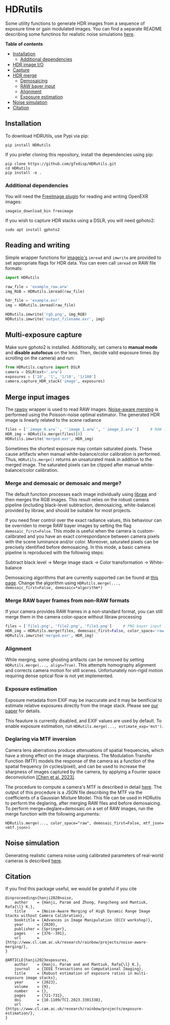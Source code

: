 # HDRutils

Some utility functions to generate HDR images from a sequence of exposure time or gain modulated images. You can find a separate README describing some functinos for realistic noise simulations [here](HDRutils/noise_modeling).

**Table of contents**
- [Installation](#installation)
    - [Additional dependencies](#additional-dependencies)
- [HDR image I/O](#reading-and-writing)
- [Capture](#multi-exposure-capture)
- [HDR merge](#merge-input-images)
    - [Demosaicing](#merge-and-demosaic-or-demosaic-and-merge)
    - [RAW bayer input](#merge-raw-bayer-frames-from-non-raw-formats)
    - [Alignment](#alignment)
    - [Exposure estimation](#exposure-estimation)
- [Noise simulation](#noise-simulation)
- [Citation](#citation)

## Installation
To download HDRUtils, use Pypi via pip:

    pip install HDRutils

If you prefer cloning this repository, install the dependencies using pip:
    
    pip clone https://github.com/gfxdisp/HDRutils.git
    cd HDRutils
    pip install -e .

### Additional dependencies
You will need the [FreeImage plugin](https://imageio.readthedocs.io/en/stable/_autosummary/imageio.plugins.freeimage.html) for reading and writing OpenEXR images:

    imageio_download_bin freeimage

If you wish to capture HDR stacks using a DSLR, you will need gphoto2:

    sudo apt install gphoto2


## Reading and writing
Simple wrapper functions for [imageio's](https://imageio.github.io/) `imread` and `imwrite` are provided to set appropriate flags for HDR data. You can even call `imread` on RAW file formats:

```python
import HDRutils

raw_file = 'example_raw.arw'
img_RGB = HDRutils.imread(raw_file)

hdr_file = 'example.exr'
img = HDRutils.imread(raw_file)

HDRutils.imwrite('rgb.png', img_RGB)
HDRutils.imwrite('output_filename.exr', img)
```

## Multi-exposure capture
Make sure gphoto2 is installed. Additionally, set camera to **manual mode** and **disable autofocus** on the lens. Then, decide valid exposure times (by scrolling on the camera) and run:

```python
from HDRutils.capture import DSLR
camera = DSLR(ext='.arw')
exposures = ['10', '1', '1/10', '1/100']
camera.capture_HDR_stack('image', exposures)
```

## Merge input images
The [rawpy](https://github.com/letmaik/rawpy) wrapper is used to read RAW images. [Noise-aware merging](https://www.cl.cam.ac.uk/research/rainbow/projects/noise-aware-merging/) is performed using the Poisson-noise optimal estimator. The generated HDR image is linearly related to the scene radiance

```python
files = ['`image_0.arw`', '`image_1.arw`', '`image_2.arw`']		# RAW input files
HDR_img = HDRutils.merge(files)[0]
HDRutils.imwrite('merged.exr', HDR_img)
```

Sometimes the shortest exposure may contain saturated pixels. These cause artifacts when manual white-balance/color calibration is performed. Thus, `HDRutils.merge()` returns an unsaturated mask in addition to the merged image. The saturated pixels can be clipped after manual white-balance/color calibration.

### Merge and demosaic or demosaic and merge?
The default function processes each image individually using [libraw](https://www.libraw.org/) and then merges the RGB images. This result relies on the robust camera pipeline (including black-level subtraction, demosaicing, white-balance) provided by libraw, and should be suitable for most projects.

If you need finer control over the exact radiance values, this behaviour can be overriden to merge RAW bayer images by setting the flag `demosaic_first=False`. This mode is useful when the camera is custom-calibrated and you have an exact correspondance between camera pixels with the scene luminance and/or color. Moreover, saturated pixels can be precisely identified before demosaicing. In this mode, a basic camera pipeline is reproduced with the following steps:

Subtract black level -> Merge image stack -> Color transformation -> White-balance

Demosaicing algorithms that are currently supported can be found at [this page](https://colour-demosaicing.readthedocs.io/en/latest/colour_demosaicing.bayer.html). Change the algorithm using `HDRutils.merge(..., demosaic_first=False, demosaic=*algorithm*)`


### Merge RAW bayer frames from non-RAW formats
If your camera provides RAW frames in a non-standard format, you can still merge them in the camera color-space without libraw processing

```python
files = ['file1.png', 'file2.png', 'file3.png']     # PNG bayer input files
HDR_img = HDRutils.merge(files, demosaic_first=False, color_space='raw')[0]
HDRutils.imwrite('merged.exr', HDR_img)
```

### Alignment
While merging, some ghosting artifacts can be removed by setting `HDRutils.merge(..., align=True)`. This attempts homography alignment and corrects camera motion for still scenes. Unfortunately non-rigid motion requiring dense optical flow is not yet implemented.


### Exposure estimation
Exposure metadata from EXIF may be inaccurate and it may be benificial to estimate relative exposures directly from the image stack. Please see [our paper](https://www.cl.cam.ac.uk/research/rainbow/projects/exposure-estimation/) for details.

This feauture is currently disabled, and EXIF values are used by default. To enable exposure estimation, run `HDRutils.merge(..., estimate_exp='mst')`.

### Deglaring via MTF inversion
Camera lens aberrations produce attenuations of spatial frequencies, which have a strong effect on the image sharpness.
The Modulation Transfer Function (MTF) models the response of the camera as a function of the spatial frequency (in cycles/pixel),
and can be used to increase the sharpness of images captured by the camera, by applying a Fourier space deconvolution
[[Chen et al. 2023]](https://stereohdrgloss.mpi-inf.mpg.de/#:~:text=A%20faithful%20reproduction%20of%20gloss,a%20real%2Dworld%20reference%20object.).

The procedure to compute a camera's MTF is described in detail [here](https://github.com/gfxdisp/lf_capture/tree/master/deglare).
The output of this procedure is a JSON file describing the MTF via the coefficients of a Gaussian Mixture Model. This file can be used
in HDRutils to perform the deglaring, after merging RAW files and before demosaicing. To perform merge+deglare+demosaic on a set of RAW images,
run the merge function with the following arguments:
```
HDRutils.merge(..., color_space="raw", demosaic_first=False, mtf_json=<mtf.json>)
```

## Noise simulation
Generating realistic camera noise using calibrated parameters of real-world cameras is described [here](HDRutils/noise_modeling/).

## Citation
If you find this package useful, we would be grateful if you cite

    @inproceedings{hanji2020noise,
        author    = {Hanji, Param and Zhong, Fangcheng and Mantiuk, Rafa{\l} K.},
        title     = {Noise-Aware Merging of High Dynamic Range Image Stacks without Camera Calibration},
        booktitle = {Advances in Image Manipulation (ECCV workshop)},
        year      = {2020},
        publisher = {Springer},
        pages     = {376--391},
        url       = {http://www.cl.cam.ac.uk/research/rainbow/projects/noise-aware-merging/},
    }

    @ARTICLE{hanji2023exposures,
        author    = {Hanji, Param and and Mantiuk, Rafa{\l} K.},
        journal   = {IEEE Transactions on Computational Imaging},
        title     = {Robust estimation of exposure ratios in multi-exposure image stacks},
        year      = {2023},
        volume    = {9},
        number    = {},
        pages     = {721-731},
        doi       = {10.1109/TCI.2023.3301338},
        url       = {https://www.cl.cam.ac.uk/research/rainbow/projects/exposure-estimation/},
    }
